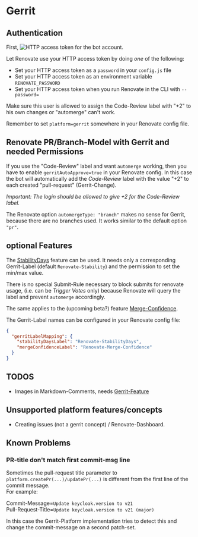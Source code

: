 # Gerrit

## Authentication

First, ![HTTP access token](/assets/images/gerrit-http-password.png) for the bot account.

Let Renovate use your HTTP access token by doing _one_ of the following:

- Set your HTTP access token as a `password` in your `config.js` file
- Set your HTTP access token as an environment variable `RENOVATE_PASSWORD`
- Set your HTTP access token when you run Renovate in the CLI with `--password=`

Make sure this user is allowed to assign the Code-Review label with "+2" to his own changes or "automerge" can't work.

Remember to set `platform=gerrit` somewhere in your Renovate config file.

## Renovate PR/Branch-Model with Gerrit and needed Permissions

If you use the "Code-Review" label and want `automerge` working, then you have to enable `gerritAutoApprove=true` in your Renovate config.
In this case the bot will automatically add the _Code-Review_ label with the value "+2" to each created "pull-request" (Gerrit-Change).

_Important: The login should be allowed to give +2 for the Code-Review label._

The Renovate option `automergeType: "branch"` makes no sense for Gerrit, because there are no branches used.
It works similar to the default option `"pr"`.

## optional Features

The [StabilityDays](https://docs.renovatebot.com/configuration-options/#stabilitydays) feature can be used.
It needs only a corresponding Gerrit-Label (default `Renovate-Stability`) and the permission to set the min/max value.

There is no special Submit-Rule necessary to block submits for renovate usage, (i.e. can be _Trigger Votes_ only)
because Renovate will query the label and prevent `automerge` accordingly.

The same applies to the (upcoming beta?) feature [Merge-Confidence](https://docs.renovatebot.com/merge-confidence/).

The Gerrit-Label names can be configured in your Renovate config file:

```json
{
  "gerritLabelMapping": {
    "stabilityDaysLabel": "Renovate-StabilityDays",
    "mergeConfidenceLabel": "Renovate-Merge-Confidence"
  }
}
```

## TODOS

- Images in Markdown-Comments, needs [Gerrit-Feature](https://bugs.chromium.org/p/gerrit/issues/detail?id=2015)

## Unsupported platform features/concepts

- Creating issues (not a gerrit concept) / Renovate-Dashboard.

## Known Problems

### PR-title don't match first commit-msg line

Sometimes the pull-request title parameter to `platform.createPr(...)/updatePr(...)` is different from the first line of the commit message. \
For example:

Commit-Message=`Update keycloak.version to v21` \
Pull-Request-Title=`Update keycloak.version to v21 (major)`

In this case the Gerrit-Platform implementation tries to detect this and change the commit-message on a second patch-set.
